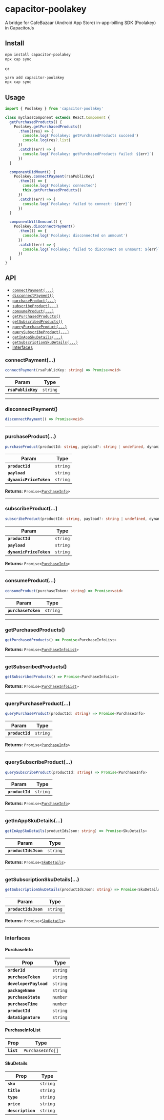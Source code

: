 # capacitor-poolakey

A bridge for CafeBazaar (Android App Store) in-app-billing SDK (Poolakey) in CapacitorJs

## Install

```bash
npm install capacitor-poolakey
npx cap sync
```

or

```bash
yarn add capacitor-poolakey
npx cap sync
```

## Usage

```typescript
import { Poolakey } from 'capacitor-poolakey'

class myClassComponent extends React.Component {
  getPurchasedProducts() {
    Poolakey.getPurchasedProducts()
      .then((res) => {
        console.log('Poolakey: getPurchasedProducts succeed')
        console.log(res?.list)
      })
      .catch((err) => {
        console.log(`Poolakey: getPurchasedProducts failed: ${err}`)
      })
  }

  componentDidMount() {
    Poolakey.connectPayment(rsaPublicKey)
      .then(() => {
        console.log('Poolakey: connected')
        this.getPurchasedProducts()
      })
      .catch((err) => {
        console.log(`Poolakey: failed to connect: ${err}`)
      })
  }

  componentWillUnmount() {
    Poolakey.disconnectPayment()
      .then(() => {
        console.log('Poolakey: disconnected on unmount')
      })
      .catch((err) => {
        console.log(`Poolakey: failed to disconnect on unmount: ${err}`)
      })
  }
}
```

## API

<docgen-index>

- [`connectPayment(...)`](#connectpayment)
- [`disconnectPayment()`](#disconnectpayment)
- [`purchaseProduct(...)`](#purchaseproduct)
- [`subscribeProduct(...)`](#subscribeproduct)
- [`consumeProduct(...)`](#consumeproduct)
- [`getPurchasedProducts()`](#getpurchasedproducts)
- [`getSubscribedProducts()`](#getsubscribedproducts)
- [`queryPurchaseProduct(...)`](#querypurchaseproduct)
- [`querySubscribeProduct(...)`](#querysubscribeproduct)
- [`getInAppSkuDetails(...)`](#getinappskudetails)
- [`getSubscriptionSkuDetails(...)`](#getsubscriptionskudetails)
- [Interfaces](#interfaces)

</docgen-index>

<docgen-api>
<!--Update the source file JSDoc comments and rerun docgen to update the docs below-->

### connectPayment(...)

```typescript
connectPayment(rsaPublicKey: string) => Promise<void>
```

| Param              | Type                |
| ------------------ | ------------------- |
| **`rsaPublicKey`** | <code>string</code> |

---

### disconnectPayment()

```typescript
disconnectPayment() => Promise<void>
```

---

### purchaseProduct(...)

```typescript
purchaseProduct(productId: string, payload?: string | undefined, dynamicPriceToken?: string | undefined) => Promise<PurchaseInfo>
```

| Param                   | Type                |
| ----------------------- | ------------------- |
| **`productId`**         | <code>string</code> |
| **`payload`**           | <code>string</code> |
| **`dynamicPriceToken`** | <code>string</code> |

**Returns:** <code>Promise&lt;<a href="#purchaseinfo">PurchaseInfo</a>&gt;</code>

---

### subscribeProduct(...)

```typescript
subscribeProduct(productId: string, payload?: string | undefined, dynamicPriceToken?: string | undefined) => Promise<PurchaseInfo>
```

| Param                   | Type                |
| ----------------------- | ------------------- |
| **`productId`**         | <code>string</code> |
| **`payload`**           | <code>string</code> |
| **`dynamicPriceToken`** | <code>string</code> |

**Returns:** <code>Promise&lt;<a href="#purchaseinfo">PurchaseInfo</a>&gt;</code>

---

### consumeProduct(...)

```typescript
consumeProduct(purchaseToken: string) => Promise<void>
```

| Param               | Type                |
| ------------------- | ------------------- |
| **`purchaseToken`** | <code>string</code> |

---

### getPurchasedProducts()

```typescript
getPurchasedProducts() => Promise<PurchaseInfoList>
```

**Returns:** <code>Promise&lt;<a href="#purchaseinfolist">PurchaseInfoList</a>&gt;</code>

---

### getSubscribedProducts()

```typescript
getSubscribedProducts() => Promise<PurchaseInfoList>
```

**Returns:** <code>Promise&lt;<a href="#purchaseinfolist">PurchaseInfoList</a>&gt;</code>

---

### queryPurchaseProduct(...)

```typescript
queryPurchaseProduct(productId: string) => Promise<PurchaseInfo>
```

| Param           | Type                |
| --------------- | ------------------- |
| **`productId`** | <code>string</code> |

**Returns:** <code>Promise&lt;<a href="#purchaseinfo">PurchaseInfo</a>&gt;</code>

---

### querySubscribeProduct(...)

```typescript
querySubscribeProduct(productId: string) => Promise<PurchaseInfo>
```

| Param           | Type                |
| --------------- | ------------------- |
| **`productId`** | <code>string</code> |

**Returns:** <code>Promise&lt;<a href="#purchaseinfo">PurchaseInfo</a>&gt;</code>

---

### getInAppSkuDetails(...)

```typescript
getInAppSkuDetails(productIdsJson: string) => Promise<SkuDetails>
```

| Param                | Type                |
| -------------------- | ------------------- |
| **`productIdsJson`** | <code>string</code> |

**Returns:** <code>Promise&lt;<a href="#skudetails">SkuDetails</a>&gt;</code>

---

### getSubscriptionSkuDetails(...)

```typescript
getSubscriptionSkuDetails(productIdsJson: string) => Promise<SkuDetails>
```

| Param                | Type                |
| -------------------- | ------------------- |
| **`productIdsJson`** | <code>string</code> |

**Returns:** <code>Promise&lt;<a href="#skudetails">SkuDetails</a>&gt;</code>

---

### Interfaces

#### PurchaseInfo

| Prop                   | Type                |
| ---------------------- | ------------------- |
| **`orderId`**          | <code>string</code> |
| **`purchaseToken`**    | <code>string</code> |
| **`developerPayload`** | <code>string</code> |
| **`packageName`**      | <code>string</code> |
| **`purchaseState`**    | <code>number</code> |
| **`purchaseTime`**     | <code>number</code> |
| **`productId`**        | <code>string</code> |
| **`dataSignature`**    | <code>string</code> |

#### PurchaseInfoList

| Prop       | Type                        |
| ---------- | --------------------------- |
| **`list`** | <code>PurchaseInfo[]</code> |

#### SkuDetails

| Prop              | Type                |
| ----------------- | ------------------- |
| **`sku`**         | <code>string</code> |
| **`title`**       | <code>string</code> |
| **`type`**        | <code>string</code> |
| **`price`**       | <code>string</code> |
| **`description`** | <code>string</code> |

</docgen-api>
